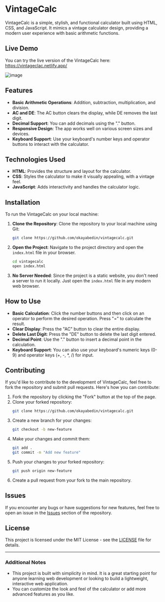 # **VintageCalc**

VintageCalc is a simple, stylish, and functional calculator built using HTML, CSS, and JavaScript. It mimics a vintage calculator design, providing a modern user experience with basic arithmetic functions.

## **Live Demo**

You can try the live version of the VintageCalc here:  https://vintageclac.netlify.app/

![image](https://github.com/user-attachments/assets/9f957273-fd0c-4b7f-a64a-1e2ca505f746)


## **Features**

- **Basic Arithmetic Operations**: Addition, subtraction, multiplication, and division.
- **AC and DE**: The AC button clears the display, while DE removes the last digit.
- **Decimal Support**: You can add decimals using the "." button.
- **Responsive Design**: The app works well on various screen sizes and devices.
- **Keyboard Support**: Use your keyboard's number keys and operator buttons to interact with the calculator.

## **Technologies Used**

- **HTML**: Provides the structure and layout for the calculator.
- **CSS**: Styles the calculator to make it visually appealing, with a vintage feel.
- **JavaScript**: Adds interactivity and handles the calculator logic.

## **Installation**

To run the VintageCalc on your local machine:

1. **Clone the Repository**:
   Clone the repository to your local machine using Git:
   ```bash
   git clone https://github.com/okayabedin/vintagecalc.git
   ```

2. **Open the Project**:
   Navigate to the project directory and open the `index.html` file in your browser.

   ```bash
   cd vintagecalc
   open index.html
   ```

3. **No Server Needed**:
   Since the project is a static website, you don't need a server to run it locally. Just open the `index.html` file in any modern web browser.

## **How to Use**

- **Basic Calculation**: Click the number buttons and then click on an operator to perform the desired operation. Press "=" to calculate the result.
- **Clear Display**: Press the "AC" button to clear the entire display.
- **Delete Last Digit**: Press the "DE" button to delete the last digit entered.
- **Decimal Point**: Use the "." button to insert a decimal point in the calculation.
- **Keyboard Support**: You can also use your keyboard's numeric keys (0-9) and operator keys (+, -, *, /) for input.

## **Contributing**

If you'd like to contribute to the development of VintageCalc, feel free to fork the repository and submit pull requests. Here's how you can contribute:

1. Fork the repository by clicking the "Fork" button at the top of the page.
2. Clone your forked repository:
   ```bash
   git clone https://github.com/okayabedin/vintagecalc.git
   ```
3. Create a new branch for your changes:
   ```bash
   git checkout -b new-feature
   ```
4. Make your changes and commit them:
   ```bash
   git add .
   git commit -m "Add new feature"
   ```
5. Push your changes to your forked repository:
   ```bash
   git push origin new-feature
   ```
6. Create a pull request from your fork to the main repository.

## **Issues**

If you encounter any bugs or have suggestions for new features, feel free to open an issue in the [Issues](https://github.com/okayabedin/vintagecalc/issues) section of the repository.

## **License**

This project is licensed under the MIT License - see the [LICENSE](LICENSE) file for details.

---

### **Additional Notes**

- This project is built with simplicity in mind. It is a great starting point for anyone learning web development or looking to build a lightweight, interactive web application.
- You can customize the look and feel of the calculator or add more advanced features as you like.

